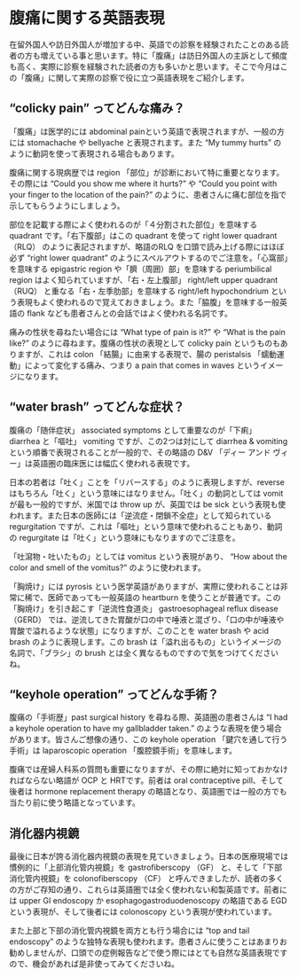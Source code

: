 # 腹痛に関する英語表現

在留外国人や訪日外国人が増加する中、英語での診察を経験されたことのある読者の方も増えている事と思います。特に「腹痛」は訪日外国人の主訴として頻度も高く、実際に診察を経験された読者の方も多いかと思います。そこで今月はこの「腹痛」に関して実際の診察で役に立つ英語表現をご紹介します。

## “colicky pain” ってどんな痛み？

「腹痛」は医学的には abdominal painという英語で表現されますが、一般の方には stomachache や bellyache と表現されます。また “My tummy hurts” のように動詞を使って表現される場合もあります。

腹痛に関する現病歴では region 「部位」が診断において特に重要となります。その際には “Could you show me where it hurts?” や “Could you point with your finger to the location of the pain?” のように、患者さんに痛む部位を指で示してもらうようにしましょう。

部位を記載する際によく使われるのが「４分割された部位」を意味する quadrant です。「右下腹部」はこの quadrant を使って right lower quadrant （RLQ） のように表記されますが、略語のRLQ を口頭で読み上げる際にはほぼ必ず “right lower quadrant” のようにスペルアウトするのでご注意を。「心窩部」を意味する epigastric region や「臍（周囲）部」を意味する periumbilical region はよく知られていますが、「右・左上腹部」 right/left upper quadrant （RUQ） と重なる「右・左季肋部」を意味する right/left hypochondrium という表現もよく使われるので覚えておきましょう。また「脇腹」を意味する一般英語の flank なども患者さんとの会話ではよく使われる名詞です。

痛みの性状を尋ねたい場合には “What type of pain is it?” や “What is the pain like?” のように尋ねます。腹痛の性状の表現として colicky pain というものもありますが、これは colon 「結腸」に由来する表現で、腸の peristalsis 「蠕動運動」によって変化する痛み、つまり a pain that comes in waves というイメージになります。

## “water brash” ってどんな症状？

腹痛の「随伴症状」 associated symptoms として重要なのが「下痢」 diarrhea と「嘔吐」 vomiting ですが、この2つは対にして diarrhea & vomiting という順番で表現されることが一般的で、その略語の D&V 「ディー アンド ヴィー」は英語圏の臨床医には幅広く使われる表現です。

日本の若者は「吐く」ことを「リバースする」のように表現しますが、reverseはもちろん「吐く」という意味にはなりません。「吐く」の動詞としては vomit が最も一般的ですが、米国では throw up が、英国では be sick という表現も使われます。また日本の医師には「逆流症・閉鎖不全症」として知られている regurgitation ですが、これは「嘔吐」という意味で使われることもあり、動詞の regurgitate は「吐く」という意味にもなりますのでご注意を。

「吐瀉物・吐いたもの」としては vomitus という表現があり、 “How about the color and smell of the vomitus?” のように使われます。

「胸焼け」には pyrosis という医学英語がありますが、実際に使われることは非常に稀で、医師であっても一般英語の heartburn を使うことが普通です。この「胸焼け」を引き起こす「逆流性食道炎」 gastroesophageal reflux disease （GERD） では、逆流してきた胃酸が口の中で唾液と混ざり、「口の中が唾液や胃酸で溢れるような状態」になりますが、このことを water brash や acid brash のように表現します。この brash は「溢れ出るもの」というイメージの名詞で、「ブラシ」の brush とは全く異なるものですので気をつけてくださいね。

## “keyhole operation” ってどんな手術？

腹痛の「手術歴」past surgical history を尋ねる際、英語圏の患者さんは “I had a keyhole operation to have my gallbladder taken.” のような表現を使う場合があります。皆さんご想像の通り、この keyhole operation 「鍵穴を通して行う手術」は laparoscopic operation 「腹腔鏡手術」を意味します。

腹痛では産婦人科系の質問も重要になりますが、その際に絶対に知っておかなければならない略語が OCP と HRTです。前者は oral contraceptive pill、そして後者は hormone replacement therapy の略語となり、英語圏では一般の方でも当たり前に使う略語となっています。

## 消化器内視鏡

最後に日本が誇る消化器内視鏡の表現を見ていきましょう。日本の医療現場では慣例的に「上部消化管内視鏡」を gastrofiberscopy （GF） と、そして「下部消化管内視鏡」を colonofiberscopy （CF） と呼んできましたが、読者の多くの方がご存知の通り、これらは英語圏では全く使われない和製英語です。前者には upper GI endoscopy か esophagogastroduodenoscopy の略語である EGD という表現が、そして後者には colonoscopy という表現が使われています。

また上部と下部の消化管内視鏡を両方とも行う場合には “top and tail endoscopy” のような独特な表現も使われます。患者さんに使うことはあまりお勧めしませんが、口頭での症例報告などで使う際にはとても自然な英語表現ですので、機会があれば是非使ってみてくださいね。
